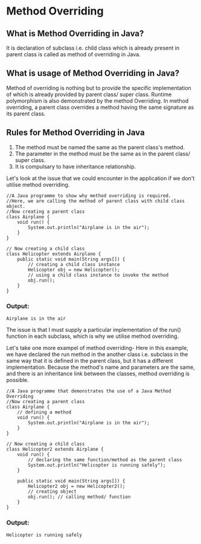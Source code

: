 # **Method Overriding**

## **What is Method Overriding in Java?**

It is declaration of subclass i.e. child class which is already present in parent class is called as method of overriding in Java.


## **What is usage of Method Overriding in Java?**


Method of overriding is nothing but to provide the specific implementation of which is already provided by parent class/ super class. Runtime polymorphism is also demonstrated by the method Overriding. In method overriding, a parent class overrides a method having the same signature as its parent class.

## **Rules for Method Overriding in Java**

1. The method must be named the same as the parent class's method.
2. The parameter in the method must be the same as in the parent class/ super class.
3. It is compulsary to have inheritance relationship.

Let's look at the issue that we could encounter in the application if we don't utilise method overriding.

```
//A Java programme to show why method overriding is required.
//Here, we are calling the method of parent class with child class object.
//Now creating a parent class
class Airplane {
    void run() {
        System.out.println("Airplane is in the air");
    }
}

// Now creating a child class
class Helicopter extends Airplane {
    public static void main(String args[]) {
        // creating a child class instance
        Helicopter obj = new Helicopter();
        // using a child class instance to invoke the method
        obj.run();
    }
}
```

### **Output:**

```
Airplane is in the air
```

The issue is that I must supply a particular implementation of the run() function in each subclass, which is why we utilise method overriding.

Let's take one more exampel of method overriding-
Here in this example, we have declared the run method in the another class i.e. subclass in the same way that it is defined in the parent class, but it has a different implementation. Because the method's name and parameters are the same, and there is an inheritance link between the classes, method overriding is possible.

```
//A Java programme that demonstrates the use of a Java Method Overriding
//Now creating a parent class
class Airplane {
    // defining a method
    void run() {
        System.out.println("Airplane is in the air");
    }
}

// Now creating a child class
class Helicopter2 extends Airplane {
    void run() {
        // declaring the same function/method as the parent class
        System.out.println("Helicopter is running safely");
    }

    public static void main(String args[]) {
        Helicopter2 obj = new Helicopter2();
        // creating object
        obj.run(); // calling method/ function
    }
}

```

### **Output:**

```
Helicopter is running safely
```

